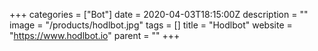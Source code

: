 +++
categories = ["Bot"]
date = 2020-04-03T18:15:00Z
description = ""
image = "/products/hodlbot.jpg"
tags = []
title = "Hodlbot"
website = "https://www.hodlbot.io"
parent = ""
+++
